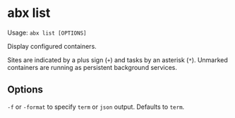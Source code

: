 # abx list

Usage: `abx list [OPTIONS]`

Display configured containers.

Sites are indicated by a plus sign (`+`) and tasks by an asterisk (`*`).
Unmarked containers are running as persistent background services.

## Options

`-f` or `-format` to specify `term` or `json` output. Defaults to `term`.
